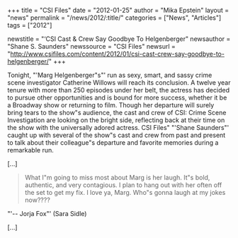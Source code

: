 +++
title = "CSI Files"
date = "2012-01-25"
author = "Mika Epstein"
layout = "news"
permalink = "/news/2012/:title/"
categories = ["News", "Articles"]
tags = ["2012"]

newstitle = "&#8216;CSI Cast & Crew Say Goodbye To Helgenberger"
newsauthor = "Shane S. Saunders"
newssource = "CSI Files"
newsurl = "http://www.csifiles.com/content/2012/01/csi-cast-crew-say-goodbye-to-helgenberger/"
+++

Tonight, "'Marg Helgenberger"s"' run as sexy, smart, and sassy crime scene investigator Catherine Willows will reach its conclusion. A twelve year tenure with more than 250 episodes under her belt, the actress has decided to pursue other opportunities and is bound for more success, whether it be a Broadway show or returning to film. Though her departure will surely bring tears to the show"s audience, the cast and crew of CSI: Crime Scene Investigation are looking on the bright side, reflecting back at their time on the show with the universally adored actress. CSI Files" "'Shane Saunders"' caught up with several of the show"s cast and crew from past and present to talk about their colleague"s departure and favorite memories during a remarkable run.

[...]

> What I"m going to miss most about Marg is her laugh. It"s bold, authentic, and very contagious. I plan to hang out with her often off the set to get my fix. I love ya, Marg. Who"s gonna laugh at my jokes now????

"'-- Jorja Fox"' (Sara Sidle)

[...]

